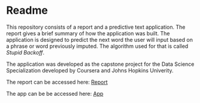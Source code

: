 # Readme

This repository consists of a report and a predictive text application. The report gives a brief summary of how the application was built. The application is designed to predict the next word the user will input based on a phrase or word previously imputed. The algorithm used for that is called *Stupid Backoff*.

The application was developed as the capstone project for the Data Science Specialization developed by Coursera and Johns Hopkins Univerity.

The report can be accessed here: [Report](http://nbviewer.jupyter.org/github/dylanjcastillo/predictive_text_capstone/blob/master/predictive_text_app.ipynb)

The app can be be accessed here: [App](https://dylanjcastillo.shinyapps.io/predictive_text_app/)